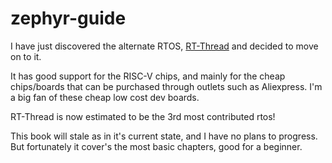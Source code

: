 # zephyr-guide

I have just discovered the alternate RTOS, [RT-Thread](https://github.com/RT-Thread/rt-thread) and decided to move on to it.

It has good support for the RISC-V chips, and mainly for the cheap chips/boards that can be purchased through outlets such as Aliexpress. I'm a big fan of these cheap low cost dev boards.

RT-Thread is now estimated to be the 3rd most contributed rtos!

This book will stale as in it's current state, and I have no plans to progress. But fortunately it cover's the most basic chapters, good for a beginner.
